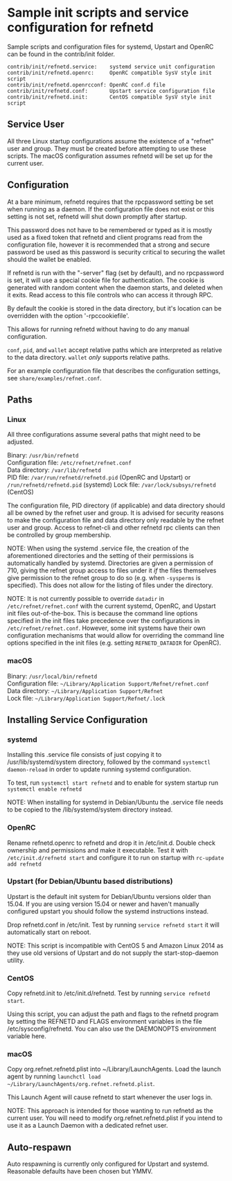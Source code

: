 Sample init scripts and service configuration for refnetd
==========================================================

Sample scripts and configuration files for systemd, Upstart and OpenRC
can be found in the contrib/init folder.

    contrib/init/refnetd.service:    systemd service unit configuration
    contrib/init/refnetd.openrc:     OpenRC compatible SysV style init script
    contrib/init/refnetd.openrcconf: OpenRC conf.d file
    contrib/init/refnetd.conf:       Upstart service configuration file
    contrib/init/refnetd.init:       CentOS compatible SysV style init script

Service User
---------------------------------

All three Linux startup configurations assume the existence of a "refnet" user
and group.  They must be created before attempting to use these scripts.
The macOS configuration assumes refnetd will be set up for the current user.

Configuration
---------------------------------

At a bare minimum, refnetd requires that the rpcpassword setting be set
when running as a daemon.  If the configuration file does not exist or this
setting is not set, refnetd will shut down promptly after startup.

This password does not have to be remembered or typed as it is mostly used
as a fixed token that refnetd and client programs read from the configuration
file, however it is recommended that a strong and secure password be used
as this password is security critical to securing the wallet should the
wallet be enabled.

If refnetd is run with the "-server" flag (set by default), and no rpcpassword is set,
it will use a special cookie file for authentication. The cookie is generated with random
content when the daemon starts, and deleted when it exits. Read access to this file
controls who can access it through RPC.

By default the cookie is stored in the data directory, but it's location can be overridden
with the option '-rpccookiefile'.

This allows for running refnetd without having to do any manual configuration.

`conf`, `pid`, and `wallet` accept relative paths which are interpreted as
relative to the data directory. `wallet` *only* supports relative paths.

For an example configuration file that describes the configuration settings,
see `share/examples/refnet.conf`.

Paths
---------------------------------

### Linux

All three configurations assume several paths that might need to be adjusted.

Binary:              `/usr/bin/refnetd`  
Configuration file:  `/etc/refnet/refnet.conf`  
Data directory:      `/var/lib/refnetd`  
PID file:            `/var/run/refnetd/refnetd.pid` (OpenRC and Upstart) or `/run/refnetd/refnetd.pid` (systemd)
Lock file:           `/var/lock/subsys/refnetd` (CentOS)  

The configuration file, PID directory (if applicable) and data directory
should all be owned by the refnet user and group.  It is advised for security
reasons to make the configuration file and data directory only readable by the
refnet user and group.  Access to refnet-cli and other refnetd rpc clients
can then be controlled by group membership.

NOTE: When using the systemd .service file, the creation of the aforementioned
directories and the setting of their permissions is automatically handled by
systemd. Directories are given a permission of 710, giving the refnet group
access to files under it _if_ the files themselves give permission to the
refnet group to do so (e.g. when `-sysperms` is specified). This does not allow
for the listing of files under the directory.

NOTE: It is not currently possible to override `datadir` in
`/etc/refnet/refnet.conf` with the current systemd, OpenRC, and Upstart init
files out-of-the-box. This is because the command line options specified in the
init files take precedence over the configurations in
`/etc/refnet/refnet.conf`. However, some init systems have their own
configuration mechanisms that would allow for overriding the command line
options specified in the init files (e.g. setting `REFNETD_DATADIR` for
OpenRC).

### macOS

Binary:              `/usr/local/bin/refnetd`  
Configuration file:  `~/Library/Application Support/Refnet/refnet.conf`  
Data directory:      `~/Library/Application Support/Refnet`  
Lock file:           `~/Library/Application Support/Refnet/.lock`  

Installing Service Configuration
-----------------------------------

### systemd

Installing this .service file consists of just copying it to
/usr/lib/systemd/system directory, followed by the command
`systemctl daemon-reload` in order to update running systemd configuration.

To test, run `systemctl start refnetd` and to enable for system startup run
`systemctl enable refnetd`

NOTE: When installing for systemd in Debian/Ubuntu the .service file needs to be copied to the /lib/systemd/system directory instead.

### OpenRC

Rename refnetd.openrc to refnetd and drop it in /etc/init.d.  Double
check ownership and permissions and make it executable.  Test it with
`/etc/init.d/refnetd start` and configure it to run on startup with
`rc-update add refnetd`

### Upstart (for Debian/Ubuntu based distributions)

Upstart is the default init system for Debian/Ubuntu versions older than 15.04. If you are using version 15.04 or newer and haven't manually configured upstart you should follow the systemd instructions instead.

Drop refnetd.conf in /etc/init.  Test by running `service refnetd start`
it will automatically start on reboot.

NOTE: This script is incompatible with CentOS 5 and Amazon Linux 2014 as they
use old versions of Upstart and do not supply the start-stop-daemon utility.

### CentOS

Copy refnetd.init to /etc/init.d/refnetd. Test by running `service refnetd start`.

Using this script, you can adjust the path and flags to the refnetd program by
setting the REFNETD and FLAGS environment variables in the file
/etc/sysconfig/refnetd. You can also use the DAEMONOPTS environment variable here.

### macOS

Copy org.refnet.refnetd.plist into ~/Library/LaunchAgents. Load the launch agent by
running `launchctl load ~/Library/LaunchAgents/org.refnet.refnetd.plist`.

This Launch Agent will cause refnetd to start whenever the user logs in.

NOTE: This approach is intended for those wanting to run refnetd as the current user.
You will need to modify org.refnet.refnetd.plist if you intend to use it as a
Launch Daemon with a dedicated refnet user.

Auto-respawn
-----------------------------------

Auto respawning is currently only configured for Upstart and systemd.
Reasonable defaults have been chosen but YMMV.
